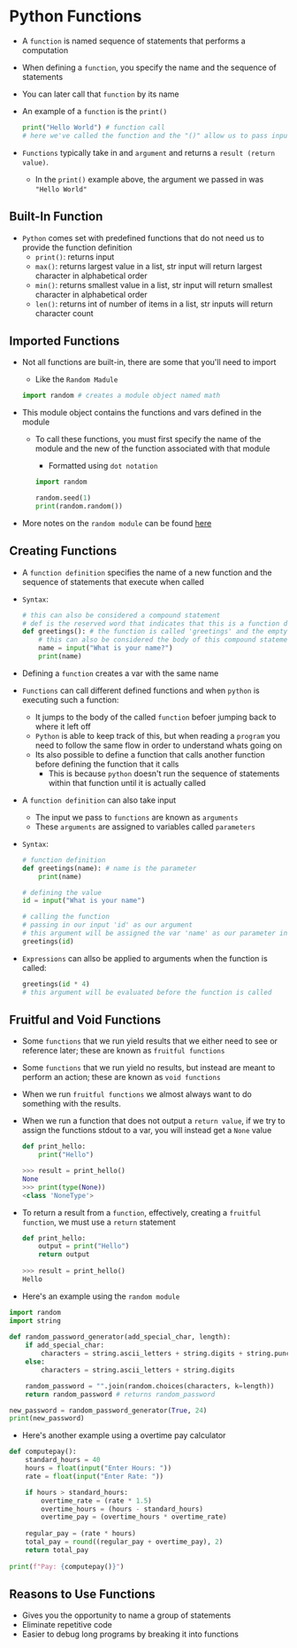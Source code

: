 <h1>Python Functions</h1>

* A `function` is named sequence of statements that performs a computation
* When defining a `function`, you  specify the name and the sequence of statements
* You can later call that `function` by its name
* An example of a `function` is the `print()`

  ```python
  print("Hello World") # function call
  # here we've called the function and the "()" allow us to pass input into the function
  ```

* `Functions` typically take in and `argument` and returns a `result (return value)`.
  - In the `print()` example above, the argument we passed in was `"Hello World"`

<h2>Built-In Function</h2>

* `Python` comes set with predefined functions that do not need us to provide the function definition
  - `print()`: returns input
  - `max()`: returns largest value in a list, str input will return largest character in alphabetical order
  - `min()`: returns smallest value in a list, str input will return smallest character in alphabetical order
  - `len()`: returns int of number of items in a list, str inputs will return character count

<h2>Imported Functions</h2>

* Not all functions are built-in, there are some that you'll need to import
  - Like the `Random Madule`

  ```python
  import random # creates a module object named math
  ```

* This module object contains the functions and vars defined in the module
  - To call these functions, you must first specify the name of the module and the new of the function associated with that module
    * Formatted using `dot notation`
 
    ```python
    import random

    random.seed(1)
    print(random.random())

    ``` 

* More notes on the `random module` can be found [here](https://eoyebami.github.io/languages/python/2024-08-09-python-randomization.html)

<h2>Creating Functions</h2>

* A `function definition` specifies the name of a new function and the sequence of statements that execute when called
* `Syntax`:
  
  ```python
  # this can also be considered a compound statement
  # def is the reserved word that indicates that this is a function definition
  def greetings(): # the function is called 'greetings' and the empty '()' indicates that this function takes no inputs
      # this can also be considered the body of this compound statement
      name = input("What is your name?")
      print(name)

  ```

* Defining a `function` creates a var with the same name
* `Functions` can call different defined functions and when `python` is executing such a function:
  - It jumps to the body of the called `function` befoer jumping back to where it left off
  - `Python` is able to keep track of this, but when reading a `program` you need to follow the same flow in order to understand whats going on
  - Its also possible to define a function that calls another function before defining the function that it calls
    * This is because `python` doesn't run the sequence of statements within that function until it is actually called

* A `function definition` can also take input
  - The input we pass to `functions` are known as `arguments`
  - These `arguments` are assigned to variables called `parameters`
* `Syntax`:
  
  ```python
  # function definition
  def greetings(name): # name is the parameter
      print(name)

  # defining the value
  id = input("What is your name")

  # calling the function
  # passing in our input 'id' as our argument
  # this argument will be assigned the var 'name' as our parameter in our function
  greetings(id)

  ```

* `Expressions` can allso be applied to arguments when the function is called:
  
  ```python
  greetings(id * 4)
  # this argument will be evaluated before the function is called
  ```

<h2>Fruitful and Void Functions</h2>

* Some `functions` that we run yield results that we either need to see or reference later; these are known as `fruitful functions`
* Some `functions` that we run yield no results, but instead are meant to perform an action; these are known as `void functions`

* When we run `fruitful functions` we almost always want to do something with the results.
* When we run a function that does not output a `return value`, if we try to assign the functions stdout to a var, you will instead get a `None` value
  
  ```python
  def print_hello:
      print("Hello")

  >>> result = print_hello() 
  None
  >>> print(type(None))
  <class 'NoneType'>
  ```

* To return a result from a `function`, effectively, creating a `fruitful function`, we must use a `return` statement

  ```python
  def print_hello:
      output = print("Hello")
      return output
 
  >>> result = print_hello()
  Hello
  ```

* Here's an example using the `random module`

```python
import random
import string
 
def random_password_generator(add_special_char, length):
    if add_special_char:
        characters = string.ascii_letters + string.digits + string.punctuation
    else:
        characters = string.ascii_letters + string.digits

    random_password = "".join(random.choices(characters, k=length))
    return random_password # returns random_password

new_password = random_password_generator(True, 24)
print(new_password)

```

* Here's another example using a overtime pay calculator

```python
def computepay():
    standard_hours = 40
    hours = float(input("Enter Hours: "))
    rate = float(input("Enter Rate: "))

    if hours > standard_hours:
        overtime_rate = (rate * 1.5)
        overtime_hours = (hours - standard_hours)
        overtime_pay = (overtime_hours * overtime_rate)
    
    regular_pay = (rate * hours)
    total_pay = round((regular_pay + overtime_pay), 2)
    return total_pay
    
print(f"Pay: {computepay()}")

```

<h2>Reasons to Use Functions</h2>

* Gives you the opportunity to name a group of statements
* Eliminate repetitive code
* Easier to debug long programs by breaking it into functions
